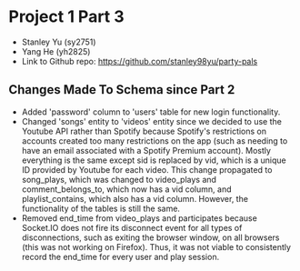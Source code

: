 Project 1 Part 3
================

* Stanley Yu (sy2751)
* Yang He (yh2825)
* Link to Github repo: https://github.com/stanley98yu/party-pals

## Changes Made To Schema since Part 2

* Added 'password' column to 'users' table for new login functionality.
* Changed 'songs' entity to 'videos' entity since we decided to use the Youtube API rather than Spotify because Spotify's restrictions on accounts created too many restrictions on the app (such as needing to have an email associated with a Spotify Premium account). Mostly everything is the same except sid is replaced by vid, which is a unique ID provided by Youtube for each video. This change propagated to song_plays, which was changed to video_plays and comment_belongs_to, which now has a vid column, and playlist_contains, which also has a vid column. However, the functionality of the tables is still the same.
* Removed end_time from video_plays and participates because Socket.IO does not fire its disconnect event for all types of disconnections, such as exiting the browser window, on all browsers (this was not working on Firefox). Thus, it was not viable to consistently record the end_time for every user and play session.
